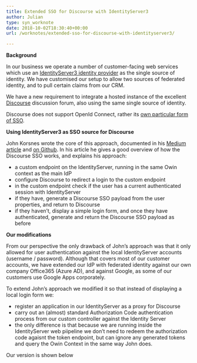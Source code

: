```yaml
---
title: Extended SSO for Discourse with IdentityServer3
author: Julian
type: syn_worknote
date: 2018-10-02T18:30:40+00:00
url: /worknotes/extended-sso-for-discourse-with-identityserver3/

---
```

**Background**

In our business we operate a number of customer-facing web services which use an <a href="https://identityserver.github.io/Documentation/" rel="noopener" target="_blank">IdentityServer3 identity provider</a> as the single source of identity. We have customised our setup to allow two sources of federated identity, and to pull certain claims from our CRM.

We have a new requirement to integrate a hosted instance of the excellent <a href="https://www.discourse.org/" rel="noopener" target="_blank">Discourse</a> discussion forum, also using the same single source of identity.
  
Discourse does not support OpenId Connect, rather its <a href="https://meta.discourse.org/t/official-single-sign-on-for-discourse-sso/13045" rel="noopener" target="_blank">own particular form of SSO</a>.

**Using IdentityServer3 as SSO source for Discourse**

John Korsnes wrote the core of this approach, documented in his <a href="https://blogg.blank.no/enabling-sso-for-discourse-with-identityserver3-7da2aca64bab" rel="noopener" target="_blank">Medium article</a> and <a href="https://github.com/blankoslo/idsrv.discourse" rel="noopener" target="_blank">on Github</a>. In his article he gives a good overview of how the Discourse SSO works, and explains his approach:

  * a custom endpoint on the IdentityServer, running in the same Owin context as the main IdP
  * configure Discourse to redirect a login to the custom endpoint
  * in the custom endpoint check if the user has a current authenticated session with IdentityServer
  * if they have, generate a Discourse SSO payload from the user properties, and return to Discourse
  * if they haven&#8217;t, display a simple login form, and once they have authenticated, generate and return the Discourse SSO payload as before

**Our modifications**

From our perspective the only drawback of John&#8217;s approach was that it only allowed for user authentication against the local IdentityServer accounts (username / password). Although that covers most of our customer accounts, we have extended our IdP with federated identity against our own company Office365 (Azure AD), and against Google, as some of our customers use Google Apps corporately.

To extend John&#8217;s approach we modified it so that instead of displaying a local login form we:

  * register an application in our IdentityServer as a proxy for Discourse
  * carry out an (almost) standard Authorization Code authentication process from our custom controller against the Identity Server
  * the only difference is that because we are running inside the IdentityServer web piipeline we don&#8217;t need to redeem the authorization code agaisnt the token endpoint, but can ignore any generated tokens and query the Owin Context in the same way John does.

Our version is shown below